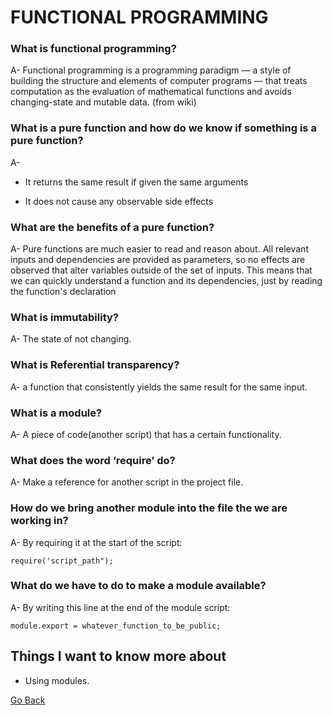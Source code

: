 # FUNCTIONAL PROGRAMMING




### What is functional programming?

A- Functional programming is a programming paradigm — a style of building the structure and elements of computer programs — that treats computation as the evaluation of mathematical functions and avoids changing-state and mutable data. (from wiki)

### What is a pure function and how do we know if something is a pure function?

A-
* It returns the same result if given the same arguments

* It does not cause any observable side effects

### What are the benefits of a pure function?

A- Pure functions are much easier to read and reason about. All relevant inputs and dependencies are provided as parameters, so no effects are observed that alter variables outside of the set of inputs. This means that we can quickly understand a function and its dependencies, just by reading the function's declaration

### What is immutability?

A- The state of not changing.

### What is Referential transparency?

A- a function that consistently yields the same result for the same input.




### What is a module?

A- A piece of code(another script) that has a certain  functionality.

### What does the word ‘require’ do?

A- Make a reference for another script in the project file.

### How do we bring another module into the file the we are working in?

A- By requiring it at the start of the script:
```
require('script_path");
```

### What do we have to do to make a module available?

A- By writing this line at the end of the module script:
```
module.export = whatever_function_to_be_public;
```



## Things I want to know more about

- Using modules.












[Go Back](https://musaabshalaldeh.github.io/reading-notes/)